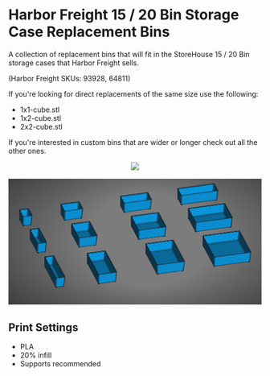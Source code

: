 
# Harbor Freight 15 / 20 Bin Storage Case Replacement Bins

A collection of replacement bins that will fit in the StoreHouse 15 / 20 Bin storage cases that Harbor Freight sells.

(Harbor Freight SKUs: 93928, 64811)

If you're looking for direct replacements of the same size use the following:
- 1x1-cube.stl
- 1x2-cube.stl
- 2x2-cube.stl

If you're interested in custom bins that are wider or longer check out all the other ones.


<p align="center">
<img width="512" src="https://github.com/EddieAbbondanzio/3d-prints/blob/main/hf-15-20-bin-storage-case-replacement-bins/imgs/hero.jpg">
</p>

<p align="center">
<img width="512" src="https://github.com/EddieAbbondanzio/3d-prints/blob/main/hf-15-20-bin-storage-case-replacement-bins/imgs/render.png">
</p>

## Print Settings
- PLA
- 20% infill
- Supports recommended